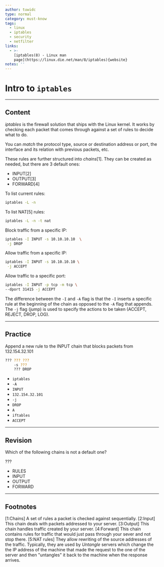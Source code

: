 ```yaml
---
author: tuwidc
type: normal
category: must-know
tags:
  - linux
  - iptables
  - security
  - netfilter
links:
  - >-
    [iptables(8) - Linux man
    page](https://linux.die.net/man/8/iptables){website}
notes: ''
---
```


# Intro to `iptables`


---

## Content

*iptables* is the firewall solution that ships with the Linux kernel. It works by checking each packet that comes through against a set of rules to decide what to do.

You can *match* the protocol type, source or destination address or port, the interface and its relation with previous packets, etc.

These rules are further structured into *chains*[1]. They can be created as needed, but there are 3 default ones:

- INPUT[2]
- OUTPUT[3]
- FORWARD[4]

To list current rules:

```bash
iptables -L -n
```

To list NAT[5] rules:

```bash
iptables -L -n -t nat
```

Block traffic from a specific IP:

```bash
iptables -I INPUT -s 10.10.10.10  \
 -j DROP
```

Allow traffic from a specific IP:

```bash
iptables -I INPUT -s 10.10.10.10 \
 -j ACCEPT
```

Allow traffic to a specific port:

```bash
iptables -I INPUT -p tcp -m tcp \
--dport 31415 -j ACCEPT

```

The difference between the `-I` and `-A` flag is that the `-I` inserts a specific rule at the beginning of the chain
as opposed to the `-A` flag that appends. The `-j` flag (jump) is used to specify the actions to be taken (ACCEPT, REJECT, DROP, LOG).


---

## Practice

Append a new rule to the INPUT chain that blocks packets from 132.154.32.101

```bash
??? ??? ???
    -s ???
    ??? DROP
```

- `iptables`
- `-A`
- `INPUT`
- `132.154.32.101`
- `-j`
- `DROP`
- `A`
- `iftables`
- `ACCEPT`


---

## Revision

Which of the following chains is not a default one?

???

- RULES
- INPUT
- OUTPUT
- FORWARD


---

## Footnotes

[1:Chains]
A set of rules a packet is checked against sequentially.
[2:Input]
This chain deals with packets addressed to your server.
[3:Output]
This chain handles traffic created by your server.
[4:Forward]
This chain contains rules for traffic that would just pass through your sever and not stop there.
[5:NAT rules]
They allow rewriting of the source addresses of the traffic. Typically, they are used by *Untangle* servers which change the the IP address of the machine that made the request to the one of the server and then "untangles" it back to the machine when the response arrives.
